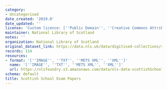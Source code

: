 ```yaml
---
category:
- Uncategorised
date_created: '2019.0'
date_updated: ''
license: 'Custom licence: [''Public Domain'', ''Creative Commons Attribution 4.0 International'']'
maintainer: National Library of Scotland
notes: ''
organization: National Library of Scotland
original_dataset_link: https://data.nls.uk/data/digitised-collections/scottish-exams/
records: 114
resources:
- format: '[''IMAGE'', ''TXT'', ''METS XML'', ''XML'']'
  name: '[''IMAGE'', ''TXT'', ''METS XML'', ''XML'']'
  url: https://nlsfoundry.s3.amazonaws.com/data/nls-data-scottishSchoolExams.zip
schema: default
title: Scottish School Exam Papers
---
```


